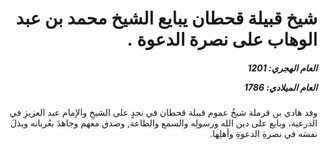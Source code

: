 <h1 dir="rtl">شيخ قبيلة قحطان يبايع الشيخ محمد بن عبد الوهاب على نصرة الدعوة .</h1>

<h5 dir="rtl">العام الهجري:  1201

العام الميلادي: 1786

</h5>

<p dir="rtl">وفد هادي بن قرملة شيخُ عموم قبيلة قحطان في نجدٍ على الشيخِ والإمام عبد العزيزِ في الدرعية، وبايع على دين الله ورسولِه والسمع والطاعة, وصدق معهم وجاهدَ بعُربانه وبذلَ نفسَه في نصرةِ الدعوةِ وأهلِها.</p></br>
